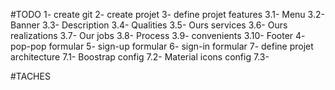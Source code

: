 #TODO
1- create git
2- create projet
3- define projet features
    3.1- Menu
    3.2- Banner
    3.3- Description
    3.4- Qualities
    3.5- Ours services
    3.6- Ours realizations
    3.7- Our jobs
    3.8- Process
    3.9- convenients
    3.10- Footer
4- pop-pop formular
5- sign-up formular
6- sign-in formular
7- define projet architecture
    7.1- Boostrap config
    7.2- Material icons config
    7.3-


#TACHES
